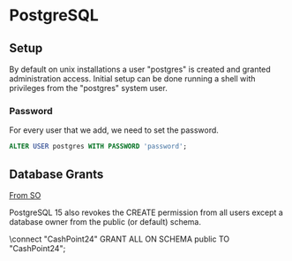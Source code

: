 # PostgreSQL

## Setup

By default on unix installations a user "postgres" is created and granted administration access.
Initial setup can be done running a shell with privileges from the "postgres" system user.

### Password

For every user that we add, we need to set the password.

```sql
ALTER USER postgres WITH PASSWORD 'password';
```

## Database Grants

[From SO](https://stackoverflow.com/questions/67276391/why-am-i-getting-a-permission-denied-error-for-schema-public-on-pgadmin-4)

PostgreSQL 15 also revokes the CREATE permission from all users except a database owner from the public (or default) schema.

\connect "CashPoint24"
GRANT ALL ON SCHEMA public TO "CashPoint24";
